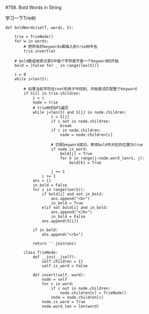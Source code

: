 #758. Bold Words in String

学习一下Trie树
	
	def boldWords(self, words, S):
		
		trie = TrieNode()
		for w in words:
			# 把所有的keywords都插入到trie树中去
			trie.insert(w)
			
		# bold数组用来记录S中每个字符是不是一个keyword的开始
		bold = [False for _ in range(len(S))]
		
		i = 0
		while i<len(S):
		
			# 如果当前字符在root的孩子中找到，开始尝试匹配整个keyword
			if S[i] in trie.children:
				j = i
				node = trie
				# trie树的DFS遍历
				while j<len(S) and S[j] in node.children:
						c = S[j]
						if c not in node.children:
							break
						if c in node.children:
							node = node.children[c]
						
						# 匹配keyword成功，修改bold中对应的位置为true
						if node.is_word:
							bold[j] = True
							for k in range(j-node.word_len+1, j):
								bold[k] = True
								
						j += 1
					i += 1
				ans = []
				in_bold = False
				for i in range(len(S)):
					if bold[i] and not in_bold:
						ans.append("<b>")
						in_bold = True
					elif not bold[i] and in_bold:
						ans.append("</b>")
						in_bold = False
					ans.append(S[i])
					
				if in_bold:
					ans.append("</b>")
				
				return ''.join(ans)
				
			class TrieNode:
				def __init__(self):
					self.children = {}
					self.is_word = False
				
				def insert(self, word):
					node = self
					for c in word:
						if c not in node.children:
							node.children[c] = TrieNode()
						node = node.children[c]
					node.is_word = True
					node.word_len = len(word)
				
					
			